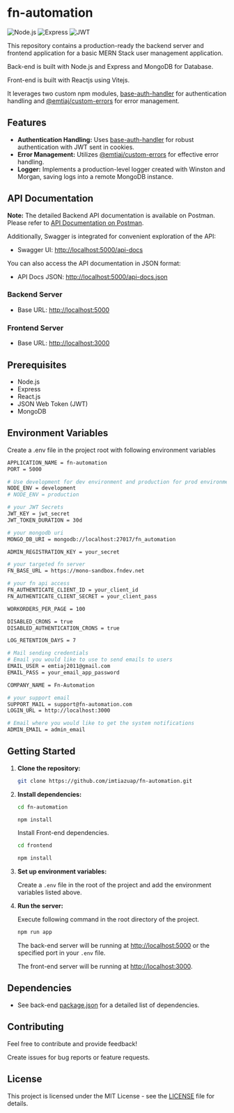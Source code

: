 # fn-automation
![Node.js](https://img.shields.io/badge/Node.js-v14.17.0-green)
![Express](https://img.shields.io/badge/Express-v4.17.1-blue)
![JWT](https://img.shields.io/badge/JSON%20Web%20Token-v8.5.1-orange)

 This repository contains a production-ready the backend server and frontend application for a basic MERN Stack user management application.  
 
 Back-end is built with Node.js and Express and MongoDB for Database.

 Front-end is built with Reactjs using Vitejs. 
 
 It leverages two custom npm modules, [base-auth-handler](https://www.npmjs.com/package/base-auth-handler) for authentication handling and [@emtiaj/custom-errors](https://www.npmjs.com/package/@emtiaj/custom-errors) for error management.

## Features

- **Authentication Handling:** Uses [base-auth-handler](https://www.npmjs.com/package/base-auth-handler) for robust authentication with JWT sent in cookies.
- **Error Management:** Utilizes [@emtiaj/custom-errors](https://www.npmjs.com/package/@emtiaj/custom-errors) for effective error handling.
- **Logger:** Implements a production-level logger created with Winston and Morgan, saving logs into a remote MongoDB instance.


## API Documentation

**Note:** The detailed Backend API documentation is available on Postman. 
Please refer to [API Documentation on Postman](https://documenter.getpostman.com/view/27773540/2s9YeG4qvf).

Additionally, Swagger is integrated for convenient exploration of the API:

- Swagger UI: [http://localhost:5000/api-docs](http://localhost:5000/api-docs)

You can also access the API documentation in JSON format:

- API Docs JSON: [http://localhost:5000/api-docs.json](http://localhost:5000/api-docs.json)

### Backend Server
- Base URL: [http://localhost:5000](http://localhost:5000)

### Frontend Server
- Base URL: [http://localhost:3000](http://localhost:3000)

## Prerequisites

- Node.js
- Express
- React.js
- JSON Web Token (JWT)
- MongoDB

## Environment Variables
Create a .env file in the project root with following environment variables

```bash
APPLICATION_NAME = fn-automation
PORT = 5000

# Use development for dev environment and production for prod environment
NODE_ENV = development
# NODE_ENV = production

# your JWT Secrets
JWT_KEY = jwt_secret
JWT_TOKEN_DURATION = 30d

# your mongodb uri
MONGO_DB_URI = mongodb://localhost:27017/fn_automation

ADMIN_REGISTRATION_KEY = your_secret

# your targeted fn server
FN_BASE_URL = https://mono-sandbox.fndev.net

# your fn api access
FN_AUTHENTICATE_CLIENT_ID = your_client_id
FN_AUTHENTICATE_CLIENT_SECRET = your_client_pass

WORKORDERS_PER_PAGE = 100

DISABLED_CRONS = true
DISABLED_AUTHENTICATION_CRONS = true

LOG_RETENTION_DAYS = 7

# Mail sending credentials
# Email you would like to use to send emails to users
EMAIL_USER = emtiaj2011@gmail.com
EMAIL_PASS = your_email_app_password

COMPANY_NAME = Fn-Automation

# your support email
SUPPORT_MAIL = support@fn-automation.com
LOGIN_URL = http://localhost:3000

# Email where you would like to get the system notifications
ADMIN_EMAIL = admin_email
```

## Getting Started

1. **Clone the repository:**

   ```bash
   git clone https://github.com/imtiazuap/fn-automation.git
   ```

2. **Install dependencies:**

   ```bash
   cd fn-automation
   ```
   ```bash
   npm install
   ```

   Install Front-end dependencies.
   ```bash
   cd frontend
   ```

   ```bash
   npm install
   ```

3. **Set up environment variables:**

   Create a `.env` file in the root of the project and add the environment variables listed above.

4. **Run the server:**

    Execute following command in the root directory of the project.  

   ```bash
   npm run app
   ```

   The back-end server will be running at [http://localhost:5000](http://localhost:5000) or the specified port in your `.env` file.

   The front-end server will be running at [http://localhost:3000](http://localhost:3000).


## Dependencies

- See back-end [package.json](https://github.com/imtiazuap/fn-automation/blob/v1/package.json) for a detailed list of dependencies.

## Contributing

Feel free to contribute and provide feedback!  

Create issues for bug reports or feature requests.

## License

This project is licensed under the MIT License - see the [LICENSE](https://github.com/imtiazuap/fn-automation/blob/main/LICENSE) file for details.